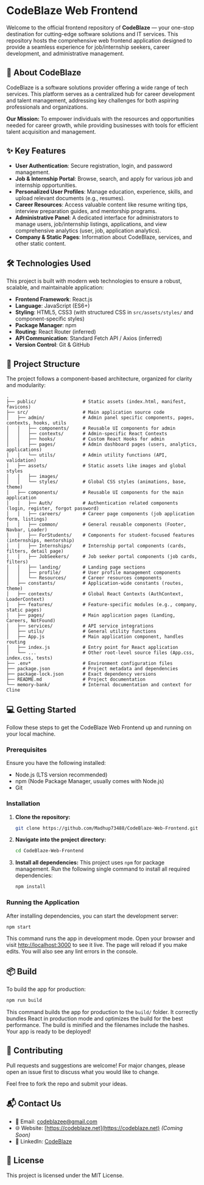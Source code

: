 # CodeBlaze Web Frontend

Welcome to the official frontend repository of **CodeBlaze** — your one-stop destination for cutting-edge software solutions and IT services. This repository hosts the comprehensive web frontend application designed to provide a seamless experience for job/internship seekers, career development, and administrative management.

## 🚀 About CodeBlaze

CodeBlaze is a software solutions provider offering a wide range of tech services. This platform serves as a centralized hub for career development and talent management, addressing key challenges for both aspiring professionals and organizations.

**Our Mission:** To empower individuals with the resources and opportunities needed for career growth, while providing businesses with tools for efficient talent acquisition and management.

## ✨ Key Features

- **User Authentication**: Secure registration, login, and password management.
- **Job & Internship Portal**: Browse, search, and apply for various job and internship opportunities.
- **Personalized User Profiles**: Manage education, experience, skills, and upload relevant documents (e.g., resumes).
- **Career Resources**: Access valuable content like resume writing tips, interview preparation guides, and mentorship programs.
- **Administrative Panel**: A dedicated interface for administrators to manage users, job/internship listings, applications, and view comprehensive analytics (user, job, application analytics).
- **Company & Static Pages**: Information about CodeBlaze, services, and other static content.

## 🛠️ Technologies Used

This project is built with modern web technologies to ensure a robust, scalable, and maintainable application:

- **Frontend Framework**: React.js
- **Language**: JavaScript (ES6+)
- **Styling**: HTML5, CSS3 (with structured CSS in `src/assets/styles/` and component-specific styles)
- **Package Manager**: npm
- **Routing**: React Router (inferred)
- **API Communication**: Standard Fetch API / Axios (inferred)
- **Version Control**: Git & GitHub

## 📂 Project Structure

The project follows a component-based architecture, organized for clarity and modularity:

```
.
├── public/                 # Static assets (index.html, manifest, favicons)
├── src/                    # Main application source code
│   ├── admin/              # Admin panel specific components, pages, contexts, hooks, utils
│   │   ├── components/     # Reusable UI components for admin
│   │   ├── contexts/       # Admin-specific React Contexts
│   │   ├── hooks/          # Custom React Hooks for admin
│   │   ├── pages/          # Admin dashboard pages (users, analytics, applications)
│   │   └── utils/          # Admin utility functions (API, validation)
│   ├── assets/             # Static assets like images and global styles
│   │   ├── images/
│   │   └── styles/         # Global CSS styles (animations, base, theme)
│   ├── components/         # Reusable UI components for the main application
│   │   ├── Auth/           # Authentication related components (login, register, forgot password)
│   │   ├── careers/        # Career page components (job application form, listings)
│   │   ├── common/         # General reusable components (Footer, Navbar, Loader)
│   │   ├── ForStudents/    # Components for student-focused features (internships, mentorship)
│   │   ├── Internships/    # Internship portal components (cards, filters, detail page)
│   │   ├── JobSeekers/     # Job seeker portal components (job cards, filters)
│   │   ├── landing/        # Landing page sections
│   │   ├── profile/        # User profile management components
│   │   └── Resources/      # Career resources components
│   ├── constants/          # Application-wide constants (routes, theme)
│   ├── contexts/           # Global React Contexts (AuthContext, LoaderContext)
│   ├── features/           # Feature-specific modules (e.g., company, static pages)
│   ├── pages/              # Main application pages (Landing, Careers, NotFound)
│   ├── services/           # API service integrations
│   ├── utils/              # General utility functions
│   ├── App.js              # Main application component, handles routing
│   ├── index.js            # Entry point for React application
│   └── ...                 # Other root-level source files (App.css, index.css, tests)
├── .env*                   # Environment configuration files
├── package.json            # Project metadata and dependencies
├── package-lock.json       # Exact dependency versions
├── README.md               # Project documentation
└── memory-bank/            # Internal documentation and context for Cline
```

## 💻 Getting Started

Follow these steps to get the CodeBlaze Web Frontend up and running on your local machine.

### Prerequisites

Ensure you have the following installed:

- Node.js (LTS version recommended)
- npm (Node Package Manager, usually comes with Node.js)
- Git

### Installation

1.  **Clone the repository:**
    ```bash
    git clone https://github.com/Madhup73488/CodeBlaze-Web-Frontend.git
    ```
2.  **Navigate into the project directory:**
    ```bash
    cd CodeBlaze-Web-Frontend
    ```
3.  **Install all dependencies:**
    This project uses `npm` for package management. Run the following single command to install all required dependencies:
    ```bash
    npm install
    ```

### Running the Application

After installing dependencies, you can start the development server:

```bash
npm start
```

This command runs the app in development mode. Open your browser and visit [http://localhost:3000](http://localhost:3000) to see it live. The page will reload if you make edits. You will also see any lint errors in the console.

## 📦 Build

To build the app for production:

```bash
npm run build
```

This command builds the app for production to the `build/` folder. It correctly bundles React in production mode and optimizes the build for the best performance. The build is minified and the filenames include the hashes. Your app is ready to be deployed!

## 🤝 Contributing

Pull requests and suggestions are welcome! For major changes, please open an issue first to discuss what you would like to change.

Feel free to fork the repo and submit your ideas.

## 📬 Contact Us

- 📧 Email: codeblazee@gmail.com
- 🌐 Website: [https://codeblaze.net](https://codeblaze.net) _(Coming Soon)_
- 💼 LinkedIn: [CodeBlaze](https://www.linkedin.com/company/codeblazee)

## 📄 License

This project is licensed under the MIT License.

